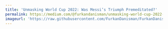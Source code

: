 ```yaml
---
title: 'Unmasking World Cup 2022: Was Messi’s Triumph Premeditated?'
permalink: https://medium.com/@furkandanisman/unmasking-world-cup-2022-c87e6acd4206
imageurl: 'https://raw.githubusercontent.com/FurkanDanisman/FurkanDanisman.github.io/master/images/blog1.png'
---
```

